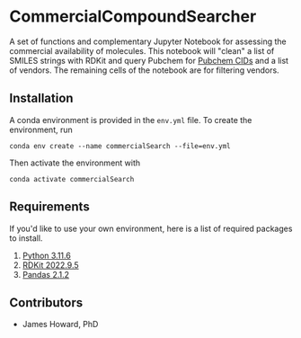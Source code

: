 # CommercialCompoundSearcher
A set of functions and complementary Jupyter Notebook for assessing the commercial availability of molecules. This notebook will "clean" a list of SMILES strings with RDKit and query Pubchem for [Pubchem CIDs](https://pubchem.ncbi.nlm.nih.gov/docs/compounds) and a list of vendors. The remaining cells of the notebook are for filtering vendors.

## Installation
A conda environment is provided in the `env.yml` file. To create the environment, run

```
conda env create --name commercialSearch --file=env.yml
```

Then activate the environment with

```
conda activate commercialSearch
```

## Requirements
If you'd like to use your own environment, here is a list of required packages to install.

1.  [Python 3.11.6](https://www.python.org/downloads/release/python-3116/)
2.  [RDKit 2022.9.5](https://pypi.org/project/rdkit/)
2.  [Pandas 2.1.2](https://pandas.pydata.org/docs/getting_started/install.html)

## Contributors

-   James Howard, PhD
